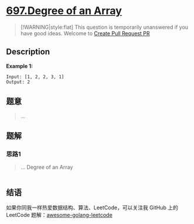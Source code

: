 # [697.Degree of an Array][title]

> [!WARNING|style:flat]
> This question is temporarily unanswered if you have good ideas. Welcome to [Create Pull Request PR](https://github.com/kylesliu/awesome-golang-leetcode)

## Description

**Example 1:**

```
Input: [1, 2, 2, 3, 1]
Output: 2
```

## 题意
> ...

## 题解

### 思路1
> ...
Degree of an Array
```go
```


## 结语

如果你同我一样热爱数据结构、算法、LeetCode，可以关注我 GitHub 上的 LeetCode 题解：[awesome-golang-leetcode][me]

[title]: https://leetcode.com/problems/degree-of-an-array/
[me]: https://github.com/kylesliu/awesome-golang-leetcode
